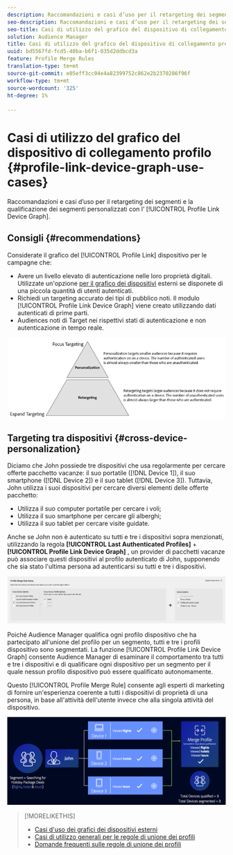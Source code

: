 ```yaml
---
description: Raccomandazioni e casi d’uso per il retargeting dei segmenti e la qualifica dei segmenti personalizzati con il grafico del dispositivo Collegamento profilo.
seo-description: Raccomandazioni e casi d’uso per il retargeting dei segmenti e la qualifica dei segmenti personalizzati con il grafico del dispositivo Collegamento profilo.
seo-title: Casi di utilizzo del grafico del dispositivo di collegamento profilo
solution: Audience Manager
title: Casi di utilizzo del grafico del dispositivo di collegamento profilo
uuid: bd5567fd-fcd5-40ba-b6f1-035d2ddbcd3a
feature: Profile Merge Rules
translation-type: tm+mt
source-git-commit: e05eff3cc04e4a82399752c862e2b2370286f96f
workflow-type: tm+mt
source-wordcount: '325'
ht-degree: 1%

---
```



# Casi di utilizzo del grafico del dispositivo di collegamento profilo {#profile-link-device-graph-use-cases}

Raccomandazioni e casi d’uso per il retargeting dei segmenti e la qualificazione dei segmenti personalizzati con l’ [!UICONTROL Profile Link Device Graph].

## Consigli {#recommendations}

Considerate il grafico del [!UICONTROL Profile Link] dispositivo per le campagne che:

* Avere un livello elevato di autenticazione nelle loro proprietà digitali. Utilizzate un&#39;opzione [per il grafico dei dispositivi](merge-rule-definitions.md#device-options) esterni se disponete di una piccola quantità di utenti autenticati.
* Richiedi un targeting accurato dei tipi di pubblico noti. Il modulo [!UICONTROL Profile Link Device Graph] viene creato utilizzando dati autenticati di prime parti.
* Audiences noti di Target nei rispettivi stati di autenticazione e non autenticazione in tempo reale.

![](assets/merge-rule-triangle2.png)

## Targeting tra dispositivi {#cross-device-personalization}

Diciamo che John possiede tre dispositivi che usa regolarmente per cercare offerte pacchetto vacanze: il suo portatile ([!DNL Device 1]), il suo smartphone ([!DNL Device 2]) e il suo tablet ([!DNL Device 3]). Tuttavia, John utilizza i suoi dispositivi per cercare diversi elementi delle offerte pacchetto:

* Utilizza il suo computer portatile per cercare i voli;
* Utilizza il suo smartphone per cercare gli alberghi;
* Utilizza il suo tablet per cercare visite guidate.

Anche se John non è autenticato su tutti e tre i dispositivi sopra menzionati, utilizzando la regola **[!UICONTROL Last Authenticated Profiles]** + **[!UICONTROL Profile Link Device Graph]** , un provider di pacchetti vacanze può associare questi dispositivi al profilo autenticato di John, supponendo che sia stato l&#39;ultima persona ad autenticarsi su tutti e tre i dispositivi.

![last-device-graph](assets/last-device-graph.png)

Poiché  Audience Manager qualifica ogni profilo dispositivo che ha partecipato all&#39;unione del profilo per un segmento, tutti e tre i profili dispositivo sono segmentati. La funzione [!UICONTROL Profile Link Device Graph] consente  Audience Manager di esaminare il comportamento tra tutti e tre i dispositivi e di qualificare ogni dispositivo per un segmento per il quale nessun profilo dispositivo può essere qualificato autonomamente.

Questo [!UICONTROL Profile Merge Rule] consente agli esperti di marketing di fornire un&#39;esperienza coerente a tutti i dispositivi di proprietà di una persona, in base all&#39;attività dell&#39;utente invece che alla singola attività del dispositivo.

![personalizzazione tra dispositivi](assets/cross-device-personalization.png)

>[!MORELIKETHIS]
>
>* [Casi d&#39;uso dei grafici dei dispositivi esterni](external-graph-use-cases.md)
>* [Casi di utilizzo generali per le regole di unione dei profili](merge-rule-targeting-options.md)
>* [Domande frequenti sulle regole di unione dei profili](../../faq/faq-profile-merge.md)

